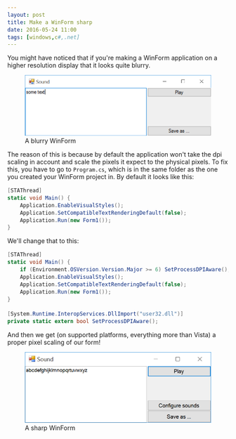 ```yaml
---
layout: post
title: Make a WinForm sharp
date: 2016-05-24 11:00
tags: [windows,c#,.net]
---
```


You might have noticed that if you're making a WinForm application on a higher resolution display that it looks quite blurry.

<figure>
  <img src="/assets/winform-blurry.png" alt="a blurry WinForm">
  <figcaption>A blurry WinForm</figcaption>
</figure>

The reason of this is because by default the application won't take the dpi scaling in account and scale the pixels it expect to the physical pixels. To fix this, you have to go to `Program.cs`, which is in the same folder as the one you created your WinForm project in. By default it looks like this:

```csharp
[STAThread]
static void Main() {
    Application.EnableVisualStyles();
    Application.SetCompatibleTextRenderingDefault(false);
    Application.Run(new Form1());
}
```

We'll change that to this:

```csharp
[STAThread]
static void Main() {
    if (Environment.OSVersion.Version.Major >= 6) SetProcessDPIAware();
    Application.EnableVisualStyles();
    Application.SetCompatibleTextRenderingDefault(false);
    Application.Run(new Form1());
}

[System.Runtime.InteropServices.DllImport("user32.dll")]
private static extern bool SetProcessDPIAware();
```

And then we get (on supported platforms, everything more than Vista) a proper pixel scaling of our form!

<figure>
  <img src="/assets/winform-fixed.png" alt="a sharp WinForm">
  <figcaption>A sharp WinForm</figcaption>
</figure>
